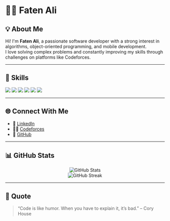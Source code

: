 # 👩‍💻 Faten Ali

## 💡 About Me
Hi! I'm **Faten Ali**, a passionate software developer with a strong interest in algorithms, object-oriented programming, and mobile development.  
I love solving complex problems and constantly improving my skills through challenges on platforms like Codeforces.

---

## 🚀 Skills

<p>
  <img src="https://img.shields.io/badge/C++-00599C?style=for-the-badge&logo=cplusplus&logoColor=white"/>
  <img src="https://img.shields.io/badge/Dart-0175C2?style=for-the-badge&logo=dart&logoColor=white"/>
  <img src="https://img.shields.io/badge/Java-007396?style=for-the-badge&logo=java&logoColor=white"/>
  <img src="https://img.shields.io/badge/Data%20Structures-%231572B6?style=for-the-badge&logo=code&logoColor=white"/>
  <img src="https://img.shields.io/badge/OOP-%23E34F26?style=for-the-badge&logo=code&logoColor=white"/>
  <img src="https://img.shields.io/badge/Problem%20Solving-%2300BFA6?style=for-the-badge&logo=code&logoColor=white"/>
</p>

---

## 🌐 Connect With Me

- 💼 [LinkedIn](https://www.linkedin.com/in/faten-ali-205339259)
- 👨‍💻 [Codeforces](https://codeforces.com/profile/faten.aly.mohamed22)
- 📁 [GitHub](https://github.com/your-username) <!-- replace with your GitHub username -->

---

## 📊 GitHub Stats

<p align="center">
  <img src="https://github-readme-stats.vercel.app/api?username=your-username&show_icons=true&theme=radical" alt="GitHub Stats"/>
  <br/>
  <img src="https://github-readme-streak-stats.herokuapp.com/?user=your-username&theme=radical" alt="GitHub Streak"/>
</p>

---

## 💬 Quote
> “Code is like humor. When you have to explain it, it’s bad.” – Cory House
